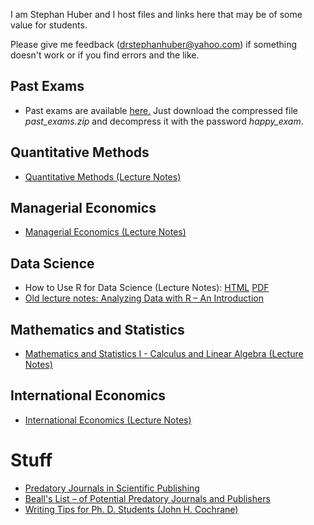 I am Stephan Huber and I host files and links here that may be of some value for students.

Please give me feedback (drstephanhuber@yahoo.com) if something doesn't work or if you find errors and the like.

## Past Exams
- Past exams are available [here.](https://github.com/hubchev/courses/tree/main/exams) Just download the compressed file _past\_exams.zip_ and decompress it with the password _happy\_exam_.

## Quantitative Methods
- [Quantitative Methods (Lecture Notes)](https://hubchev.github.io/qm/)   

## Managerial Economics
- [Managerial Economics (Lecture Notes)](https://hubchev.github.io/me/)

## Data Science
- How to Use R for Data Science (Lecture Notes): [HTML](https://hubchev.github.io/ds/) [PDF](https://raw.githubusercontent.com/hubchev/hubchev.github.io/main/ds/_main.pdf)
- <a href="https://github.com/hubchev/hubchev.github.io/raw/main/various/rcourse_book.pdf" target="_blank">Old lecture notes: Analyzing Data with R – An Introduction</a> 

## Mathematics and Statistics
- [Mathematics and Statistics I - Calculus and Linear Algebra (Lecture Notes)](https://raw.githubusercontent.com/hubchev/hubchev.github.io/main/various/cla_A4.pdf)

## International Economics
- [International Economics (Lecture Notes)](https://raw.githubusercontent.com/hubchev/hubchev.github.io/main/various/ie_a4.pdf)

# Stuff

- [Predatory Journals in Scientific Publishing](https://predatoryreports.org/home)
- [Beall's List – of Potential Predatory Journals and Publishers](https://beallslist.net/)
- [Writing Tips for Ph. D. Students (John H. Cochrane)](https://static1.squarespace.com/static/5e6033a4ea02d801f37e15bb/t/5eda74919c44fa5f87452697/1591374993570/phd_paper_writing.pdf)

